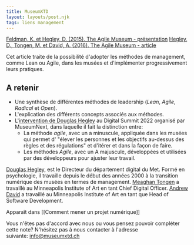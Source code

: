 ```yaml
---
title: MuseumXTD
layout: layouts/post.njk
tags: liens management
---
```


[Feldman, K. et Hegley, D. (2015). The Agile Museum - présentation](https://www.slideshare.net/dhegley/the-agile-museum-21st-century-leadership)
[Hegley, D., Tongen, M. et David, A. (2016). The Agile Museum - article](https://mw2016.museumsandtheweb.com/paper/the-agile-museum/)

Cet article traite de la possibilité d'adopter les méthodes de management, comme Lean ou Agile, dans les musées et d'implémenter progressivement leurs pratiques. 

## A retenir
- Une synthèse de différentes méthodes de leadership (*Lean*, *Agile*, *Radical* et *Open*).
- L'explication des différents concepts associés aux méthodes. 
- L'[intervention de Douglas Hegley](https://www.museumnext.com/article/in-conversation-with-douglas-hegley/) au Digital Summit 2022 organisé par MuseumNext, dans laquelle il fait la distinction entre:
	- La méthode *agile*, avec un a minuscule, appliquée dans les musées qui permet d' "élever les personnes et les objectifs au-dessus des règles et des régulations" et d'itérer et dans la façon de faire. 
	- Les méthodes *Agile*, avec un A majuscule, développées et utilisées par des développeurs pour ajuster leur travail. 


[Douglas Hegley](https://www.linkedin.com/in/douglashegley/), est le Directeur du département digital du Met. Formé en psychologie, il travaille depuis le début des années 2000 à la transition numérique des musées en termes de management. 
[Meaghan Tongen](https://www.linkedin.com/in/meaghan-tongen-6199056b/) a travaillé au Minneapolis Institute of Art en tant Chief Digital Officer. 
[Andrew David](https://www.linkedin.com/in/andrew-david/) a travaillé au Minneapolis Institute of Art en tant que Head of Software Development.  



Apparaît dans [[Comment mener un projet numérique]]

Vous n'êtes pas d'accord avec nous ou vous pensez pouvoir compléter cette note? N'hésitez pas à nous contacter à l'adresse suivante: [info@museumxtd.ch](mailto:info@museumxtd.ch)